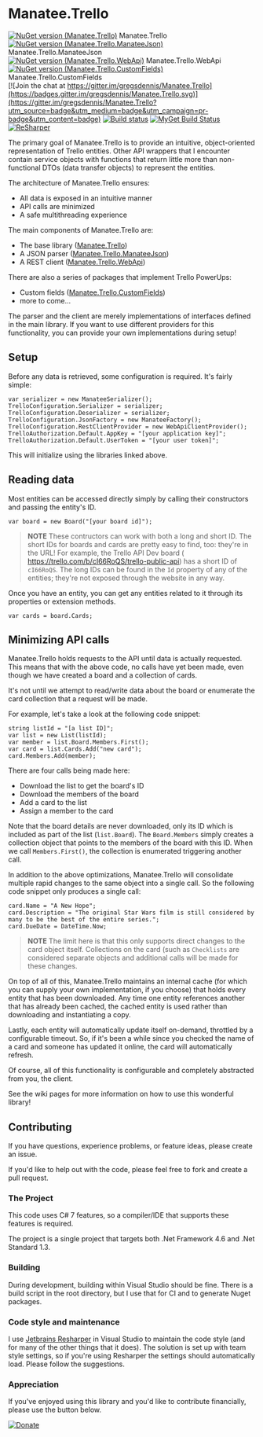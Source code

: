 # Manatee.Trello

[![NuGet version (Manatee.Trello)](https://img.shields.io/nuget/v/Manatee.Trello.svg?style=flat-square)](https://www.nuget.org/packages/Manatee.Trello/) Manatee.Trello<br>
[![NuGet version (Manatee.Trello.ManateeJson)](https://img.shields.io/nuget/v/Manatee.Trello.ManateeJson.svg?style=flat-square)](https://www.nuget.org/packages/Manatee.Trello.ManateeJson/) Manatee.Trello.ManateeJson<br>
[![NuGet version (Manatee.Trello.WebApi)](https://img.shields.io/nuget/v/Manatee.Trello.WebApi.svg?style=flat-square)](https://www.nuget.org/packages/Manatee.Trello.WebApi/) Manatee.Trello.WebApi<br>
[![NuGet version (Manatee.Trello.CustomFields)](https://img.shields.io/nuget/v/Manatee.Trello.CustomFields.svg?style=flat-square)](https://www.nuget.org/packages/Manatee.Trello.CustomFields/) Manatee.Trello.CustomFields<br>
[![Join the chat at https://gitter.im/gregsdennis/Manatee.Trello](https://badges.gitter.im/gregsdennis/Manatee.Trello.svg)](https://gitter.im/gregsdennis/Manatee.Trello?utm_source=badge&utm_medium=badge&utm_campaign=pr-badge&utm_content=badge)
[![Build status](https://ci.appveyor.com/api/projects/status/qdlvb960nc7eik2w/branch/master?svg=true)](https://ci.appveyor.com/project/gregsdennis/manatee-trello/branch/master)
[![MyGet Build Status](https://www.myget.org/BuildSource/Badge/littlecrabsolutions?identifier=b70114b6-4cba-4624-97a9-be505a253c12)](https://www.myget.org/)
<a href="http://www.jetbrains.com/resharper"><img src="http://i61.tinypic.com/15qvwj7.jpg" alt="ReSharper" title="ReSharper"></a>

The primary goal of Manatee.Trello is to provide an intuitive, object-oriented representation of Trello entities.  Other API wrappers that I encounter contain service objects with functions that return little more than non-functional DTOs (data transfer objects) to represent the entities.

The architecture of Manatee.Trello ensures:

- All data is exposed in an intuitive manner
- API calls are minimized
- A safe multithreading experience

The main components of Manatee.Trello are:

- The base library ([Manatee.Trello](https://www.nuget.org/packages/Manatee.Trello/))
- A JSON parser ([Manatee.Trello.ManateeJson](https://www.nuget.org/packages/Manatee.Trello.ManateeJson/))
- A REST client ([Manatee.Trello.WebApi](https://www.nuget.org/packages/Manatee.Trello.WebApi/))

There are also a series of packages that implement Trello PowerUps:

- Custom fields ([Manatee.Trello.CustomFields](http://www.nuget.org/packages/Manatee.Trello.CustomFields/))
- more to come...

The parser and the client are merely implementations of interfaces defined in the main library.  If you want to use different providers for this functionality, you can provide your own implementations during setup!

## Setup

Before any data is retrieved, some configuration is required.  It's fairly simple:

    var serializer = new ManateeSerializer();
    TrelloConfiguration.Serializer = serializer;
    TrelloConfiguration.Deserializer = serializer;
    TrelloConfiguration.JsonFactory = new ManateeFactory();
    TrelloConfiguration.RestClientProvider = new WebApiClientProvider();
    TrelloAuthorization.Default.AppKey = "[your application key]";
    TrelloAuthorization.Default.UserToken = "[your user token]";

This will initialize using the libraries linked above.

## Reading data

Most entities can be accessed directly simply by calling their constructors and passing the entity's ID.

    var board = new Board("[your board id]");

>**NOTE** These contructors can work with both a long and short ID.  The short IDs for boards and cards are pretty easy to find, too: they're in the URL!  For example, the Trello API Dev board ( https://trello.com/b/cI66RoQS/trello-public-api) has a short ID of `cI66RoQS`.  The long IDs can be found in the `Id` property of any of the entities; they're not exposed through the website in any way.

Once you have an entity, you can get any entities related to it through its properties or extension methods.

    var cards = board.Cards;

## Minimizing API calls

Manatee.Trello holds requests to the API until data is actually requested.  This means that with the above code, no calls have yet been made, even though we have created a board and a collection of cards.

It's not until we attempt to read/write data about the board or enumerate the card collection that a request will be made.

For example, let's take a look at the following code snippet:

    string listId = "[a list ID]";
    var list = new List(listId);
    var member = list.Board.Members.First();
    var card = list.Cards.Add("new card");
    card.Members.Add(member);

There are four calls being made here:

- Download the list to get the board's ID
- Download the members of the board
- Add a card to the list
- Assign a member to the card

Note that the board details are never downloaded, only its ID which is included as part of the list (`list.Board`).  The `Board.Members` simply creates a collection object that points to the members of the board with this ID.  When we call `Members.First()`, the collection is enumerated triggering another call.

In addition to the above optimizations, Manatee.Trello will consolidate multiple rapid changes to the same object into a single call.  So the following code snippet only produces a single call:

    card.Name = "A New Hope";
    card.Description = "The original Star Wars film is still considered by many to be the best of the entire series.";
    card.DueDate = DateTime.Now;

>**NOTE** The limit here is that this only supports direct changes to the card object itself.  Collections on the card (such as `Checklists` are considered separate objects and additional calls will be made for these changes.

On top of all of this, Manatee.Trello maintains an internal cache (for which you can supply your own implementation, if you choose) that holds every entity that has been downloaded.  Any time one entity references another that has already been cached, the cached entity is used rather than downloading and instantiating a copy.

Lastly, each entity will automatically update itself on-demand, throttled by a configurable timeout.  So, if it's been a while since you checked the name of a card and someone has updated it online, the card will automatically refresh.

Of course, all of this functionality is configurable and completely abstracted from you, the client.

See the wiki pages for more information on how to use this wonderful library!

## Contributing

If you have questions, experience problems, or feature ideas, please create an issue.

If you'd like to help out with the code, please feel free to fork and create a pull request.

### The Project

This code uses C# 7 features, so a compiler/IDE that supports these features is required.

The project is a single project that targets both .Net Framework 4.6 and .Net Standard 1.3.

### Building

During development, building within Visual Studio should be fine.  There is a build script in the root directory, but I use that for CI and to generate Nuget packages.

### Code style and maintenance

I use [Jetbrains Resharper](https://www.jetbrains.com/resharper/) in Visual Studio to maintain the code style (and for many of the other things that it does).  The solution is set up with team style settings, so if you're using Resharper the settings should automatically load.  Please follow the suggestions.

### Appreciation

If you've enjoyed using this library and you'd like to contribute financially, please use the button below.

[![Donate](https://i.imgur.com/Fkk2ET1.png)](https://gogetfunding.com/campaign_funds/?pre=5486922)
